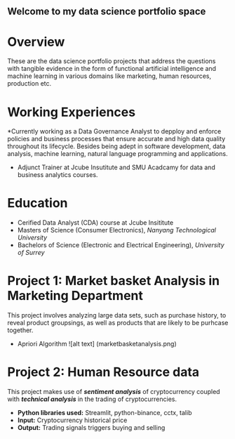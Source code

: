 ## Welcome to my data science portfolio space

# Overview
These are the data science portfolio projects that address the questions with tangible evidence in the form of functional artificial intelligence and machine learning in various domains like marketing, human resources, production etc.

# Working Experiences 
*Currently working as a Data Governance Analyst to depploy and enforce policies and business processes that ensure accurate and high data quality throughout its lifecycle. Besides being adept in software development, data analysis, machine learning, natural language programming and applications.

* Adjunct Trainer at Jcube Insutitute and SMU Acadcamy for data and business analytics courses. 
  
# Education
* Cerified Data Analyst (CDA) course at Jcube Insititute 
* Masters of Science (Consumer Electronics), *Nanyang Technological University*
* Bachelors of Science (Electronic and Electrical Engineering), *University of Surrey*

# Project 1: Market basket Analysis in Marketing Department

This project involves analyzing large data sets, such as purchase history, to reveal product groupsings, as well as products that are likely to be purhcase together. 
* Apriori Algorithm 
![alt text] (marketbasketanalysis.png)

# Project 2: Human Resource data

This project makes use of ***sentiment analysis*** of cryptocurrency coupled with ***technical analysis*** in the trading of cryptocurrencies.
* **Python libraries used:** Streamlit, python-binance, cctx, talib
* **Input:** Cryptocurrency historical price
* **Output:** Trading signals triggers buying and selling


